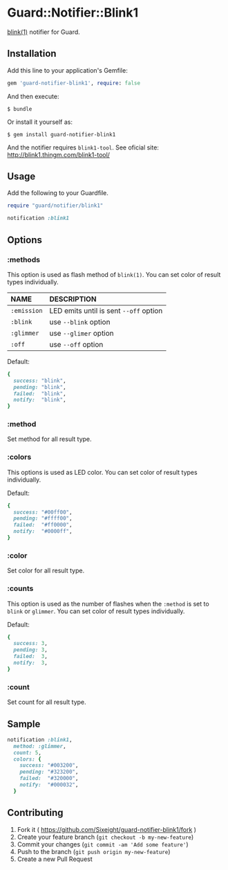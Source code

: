 # Guard::Notifier::Blink1

[blink(1)](http://blink1.thingm.com/) notifier for Guard.

## Installation

Add this line to your application's Gemfile:

```ruby
gem 'guard-notifier-blink1', require: false
```

And then execute:

    $ bundle

Or install it yourself as:

    $ gem install guard-notifier-blink1

And the notifier requires `blink1-tool`.
See oficial site: http://blink1.thingm.com/blink1-tool/

## Usage

Add the following to your Guardfile.

```ruby
require "guard/notifier/blink1"

notification :blink1
```

## Options

### :methods

This option is used as flash method of `blink(1)`.
You can set color of result types individually.

| NAME | DESCRIPTION |
| :--  | :-- |
| `:emission` | LED emits until is sent `--off` option |
| `:blink`    | use `--blink` option                   |
| `:glimmer`  | use `--glimer` option                  |
| `:off`      | use `--off` option                     |

Default:
```ruby
{
  success: "blink",
  pending: "blink",
  failed:  "blink",
  notify:  "blink",
}
```

### :method

Set method for all result type.

### :colors

This options is used as LED color.
You can set color of result types individually.

Default:
```ruby
{
  success: "#00ff00",
  pending: "#ffff00",
  failed:  "#ff0000",
  notify:  "#0000ff",
}
```

### :color

Set color for all result type.

### :counts

This option is used as the number of flashes when the `:method` is set to `blink` or `glimmer`.
You can set color of result types individually.

Default:
```ruby
{
  success: 3,
  pending: 3,
  failed:  3,
  notify:  3,
}
```

### :count

Set count for all result type.

## Sample

```ruby
notification :blink1,
  method: :glimmer,
  count: 5,
  colors: {
    success: "#003200",
    pending: "#323200",
    failed:  "#320000",
    notify:  "#000032",
  }
```

## Contributing

1. Fork it ( https://github.com/Sixeight/guard-notifier-blink1/fork )
2. Create your feature branch (`git checkout -b my-new-feature`)
3. Commit your changes (`git commit -am 'Add some feature'`)
4. Push to the branch (`git push origin my-new-feature`)
5. Create a new Pull Request

